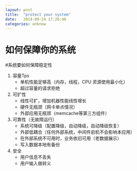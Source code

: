 ```yaml
---
layout: post
title:  "protect your system"
date:   2014-09-24 17:26:48
categories: unknow
---
```



如何保障你的系统
========


#系统要如何保障稳定性
1. 容量Tps
	- 单机性能足够高（内存，线程，CPU 资源使用最小化）
	- 超过容量的请求拒绝	
2. 可扩性
	- 线性可扩，增加机器性能线性增长
	- 硬件无瓶颈（网卡单点情况）
	- 外部应用无瓶颈（memcache等第三方组件）
3. 可靠性（无故障运行）
	- 系统可降级（配置降级，自动降级，自动降级恢复）
	- 外部低耦合（任何外部系统，中间件宕机不会影响本应用）
	- 在外部系统不可用时，业务依旧可用（老数据展示）
	- 写入数据本地有备份
4. 安全
	- 用户信息不丢失
	- 用户输入做转义 	
